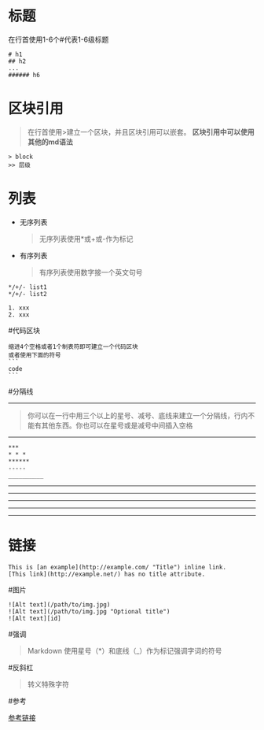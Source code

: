 # 标题

在行首使用1-6个#代表1-6级标题
```
# h1
## h2
...
###### h6
```
# 区块引用

>在行首使用>建立一个区块，并且区块引用可以嵌套。
**区块引用中可以使用其他的md语法**
```$xslt
> block
>> 层级
```

# 列表

* 无序列表
    >无序列表使用*或+或-作为标记
* 有序列表
    >有序列表使用数字接一个英文句号
```$xslt
*/+/- list1
*/+/- list2
```
```$xslt
1. xxx
2. xxx
```

#代码区块

    缩进4个空格或者1个制表符即可建立一个代码区块
    或者使用下面的符号
    ```
    code
    ```
    
#分隔线

***
>你可以在一行中用三个以上的星号、减号、底线来建立一个分隔线，行内不能有其他东西。你也可以在星号或是减号中间插入空格
----

    ***
    * * *
    ******
    -----
    __________
***
* * * *
******
------
__________

# 链接

    This is [an example](http://example.com/ "Title") inline link.
    [This link](http://example.net/) has no title attribute.

#图片

    ![Alt text](/path/to/img.jpg)
    ![Alt text](/path/to/img.jpg "Optional title")
    ![Alt text][id]
#强调

>Markdown 使用星号（*）和底线（_）作为标记强调字词的符号

#反斜杠

>转义特殊字符

#参考

[参考链接](http://wowubuntu.com/markdown/index.html)